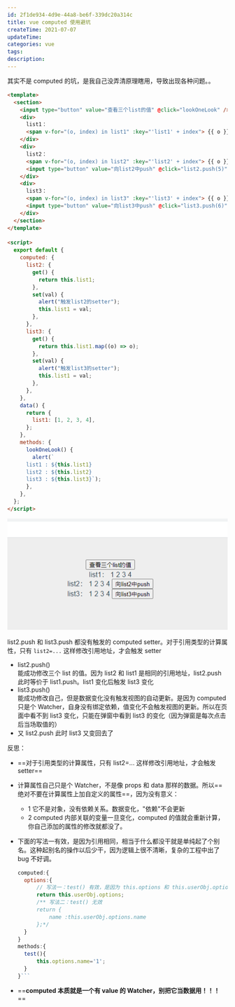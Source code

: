 ```yaml
---
id: 2f1de934-4d9e-44a8-be6f-339dc20a314c
title: vue computed 使用避坑
createTime: 2021-07-07
updateTime:
categories: vue
tags:
description:
---
```


其实不是 computed 的坑，是我自己没弄清原理瞎用，导致出现各种问题。。

```html
<template>
  <section>
    <input type="button" value="查看三个list的值" @click="lookOneLook" />
    <div>
      list1：
      <span v-for="(o, index) in list1" :key="'list1' + index"> {{ o }} </span>
    </div>
    <div>
      list2：
      <span v-for="(o, index) in list2" :key="'list2' + index"> {{ o }} </span>
      <input type="button" value="向list2中push" @click="list2.push(5)" />
    </div>
    <div>
      list3：
      <span v-for="(o, index) in list3" :key="'list3' + index"> {{ o }} </span>
      <input type="button" value="向list3中push" @click="list3.push(6)" />
    </div>
  </section>
</template>

<script>
  export default {
    computed: {
      list2: {
        get() {
          return this.list1;
        },
        set(val) {
          alert("触发list2的setter");
          this.list1 = val;
        },
      },
      list3: {
        get() {
          return this.list1.map((o) => o);
        },
        set(val) {
          alert("触发list3的setter");
          this.list1 = val;
        },
      },
    },
    data() {
      return {
        list1: [1, 2, 3, 4],
      };
    },
    methods: {
      lookOneLook() {
        alert(`
      list1 : ${this.list1}
      list2 : ${this.list2}
      list3 : ${this.list3}`);
      },
    },
  };
</script>
```

![在这里插入图片描述](../post-assets/1551efea-cb84-445e-b8eb-c1c487a398cd.png)

list2.push 和 list3.push 都没有触发的 computed setter。对于引用类型的计算属性，只有 `list2=...` 这样修改引用地址，才会触发 setter

- list2.push()  
  能成功修改三个 list 的值。因为 list2 和 list1 是相同的引用地址，list2.push 此时等价于 list1.push。list1 变化后触发 list3 变化
- list3.push()  
  能成功修改自己，但是数据变化没有触发视图的自动更新。是因为 computed 只是个 Watcher，自身没有绑定依赖，值变化不会触发视图的更新。所以在页面中看不到 list3 变化，只能在弹窗中看到 list3 的变化（因为弹窗是每次点击后当场取值的）
- 又 list2.push
  此时 list3 又变回去了

反思：

- ==对于引用类型的计算属性，只有 list2=... 这样修改引用地址，才会触发 setter==
- 计算属性自己只是个 Watcher，不是像 props 和 data 那样的数据。所以==绝对不要在计算属性上加自定义的属性==，因为没有意义：
  - 1 它不是对象，没有依赖关系。数据变化，"依赖"不会更新
  - 2 computed 内部关联的变量一旦变化，computed 的值就会重新计算，你自己添加的属性的修改就都没了。
- 下面的写法一有效，是因为引用相同，相当于什么都没干就是单纯起了个别名。这种起别名的操作以后少干，因为逻辑上很不清晰，复杂的工程中出了 bug 不好调。

  ````js
  computed:{
  	options:{
  		// 写法一：test() 有效，是因为 this.options 和 this.userObj.options 是相同引用
  		return this.userObj.options;
  		/** 写法二：test() 无效
  		return {
  			name :this.userObj.options.name
  		};*/
  	}
  }
  methods:{
  	test(){
  		this.options.name='1';
  	}
  }```

  ````

- ==**computed 本质就是一个有 value 的 Watcher，别把它当数据用！！！**==
